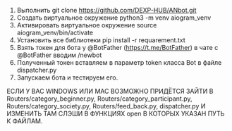 1) Выполнить git clone https://github.com/DEXP-HUB/ANbot.git
2) Создать виртуальное окружение python3 -m venv aiogram_venv 
3) Активировать виртуальное окружение source aiogram_venv/bin/activate
4) Установить все библиотеки pip install -r requarement.txt
5) Взять токен для бота у @BotFather (https://t.me/BotFather) в чате с @BotFather вводим /newbot
6) Полученный токен вставляем в параметр token класса Bot в файле dispatcher.py
7) Запускаем бота и тестируем его.

ЕСЛИ У ВАС WINDOWS ИЛИ MAC ВОЗМОЖНО ПРИДЁТСЯ ЗАЙТИ В Routers/category_beginner.py, Routers/category_participant.py, Routers/category_society.py, Routers/feed_back.py, dispatcher.py И ИЗМЕНИТЬ ТАМ СЛЭШИ В ФУНКЦИЯХ open В КОТОРЫХ УКАЗАН ПУТЬ К ФАЙЛАМ.
